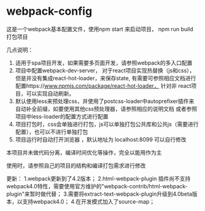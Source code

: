 # webpack-config

这是一个webpack基本配置文件，使用npm start 来启动项目， npm run build 打包项目

几点说明：
1. 适用于spa项目开发，如果需要多页面开发，请参照webpack的多入口配置
2. 项目中配置webpack-dev-server， 对于react项目实现热替换（js和css），但是并没有集成react-hot-loader，来保存state,
   有需要可参照相应文档进行配置https://www.npmjs.com/package/react-hot-loader， 针对非 react项目，可以实现自动刷新。
3. 默认使用less来预处理css，并使用了postcss-loader中autoprefixer插件来自动补全前缀，如要使用其他css预处理器，请参照相应的说明文档
   或者参照项目中less-loader的配置方式进行配置
4. 项目打包时，css会单独进行打包，js可以单独打包公共库和公共js（需要进行配置），也可以不进行单独打包
5. 项目运行时自动打开浏览器 ，默认地址为 localhost:8099 可以自行修改





本项目并未做代码分离，编译时间优化等操作，完全以能用作为主

使用时，请参照自己的项目的结构和编译打包需求进行修改

更新：
1.webpack更新到了4.2版本；
2.html-webpack-plugin 插件尚不支持webpack4.0特性，需要使用官方维护的"webpack-contrib/html-webpack-plugin"来暂时做代替；
3.需要将extract-text-webpack-plugin升级到4.0beta版本，以支持webpack4.0；
4.在开发模式加入了source-map；